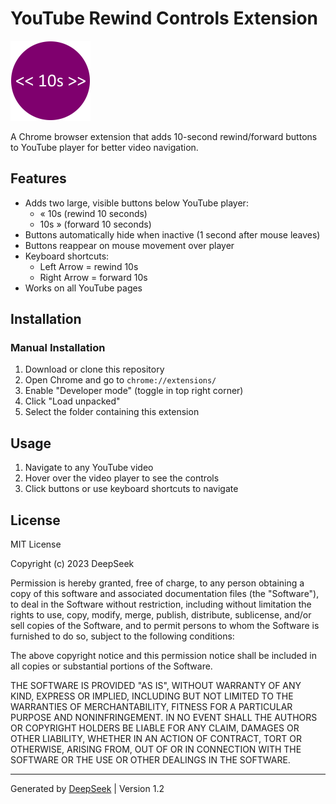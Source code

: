 # YouTube Rewind Controls Extension

![Extension Preview](icons/icon128.png)

A Chrome browser extension that adds 10-second rewind/forward buttons to YouTube player for better video navigation.

## Features

- Adds two large, visible buttons below YouTube player:
  - « 10s (rewind 10 seconds)
  - 10s » (forward 10 seconds)
- Buttons automatically hide when inactive (1 second after mouse leaves)
- Buttons reappear on mouse movement over player
- Keyboard shortcuts:
  - Left Arrow = rewind 10s
  - Right Arrow = forward 10s
- Works on all YouTube pages

## Installation

### Manual Installation

1. Download or clone this repository
2. Open Chrome and go to `chrome://extensions/`
3. Enable "Developer mode" (toggle in top right corner)
4. Click "Load unpacked"
5. Select the folder containing this extension

## Usage

1. Navigate to any YouTube video
2. Hover over the video player to see the controls
3. Click buttons or use keyboard shortcuts to navigate

## License

MIT License

Copyright (c) 2023 DeepSeek

Permission is hereby granted, free of charge, to any person obtaining a copy
of this software and associated documentation files (the "Software"), to deal
in the Software without restriction, including without limitation the rights
to use, copy, modify, merge, publish, distribute, sublicense, and/or sell
copies of the Software, and to permit persons to whom the Software is
furnished to do so, subject to the following conditions:

The above copyright notice and this permission notice shall be included in all
copies or substantial portions of the Software.

THE SOFTWARE IS PROVIDED "AS IS", WITHOUT WARRANTY OF ANY KIND, EXPRESS OR
IMPLIED, INCLUDING BUT NOT LIMITED TO THE WARRANTIES OF MERCHANTABILITY,
FITNESS FOR A PARTICULAR PURPOSE AND NONINFRINGEMENT. IN NO EVENT SHALL THE
AUTHORS OR COPYRIGHT HOLDERS BE LIABLE FOR ANY CLAIM, DAMAGES OR OTHER
LIABILITY, WHETHER IN AN ACTION OF CONTRACT, TORT OR OTHERWISE, ARISING FROM,
OUT OF OR IN CONNECTION WITH THE SOFTWARE OR THE USE OR OTHER DEALINGS IN THE
SOFTWARE.

---

Generated by [DeepSeek](https://www.deepseek.com) | Version 1.2

